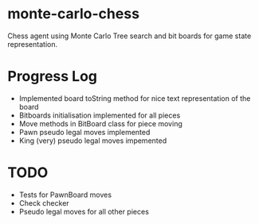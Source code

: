 # monte-carlo-chess
Chess agent using Monte Carlo Tree search and bit boards for game state representation.

# Progress Log
- Implemented board toString method for nice text representation of the board
- Bitboards initialisation implemented for all pieces
- Move methods in BitBoard class for piece moving
- Pawn pseudo legal moves implemented
- King (very) pseudo legal moves impemented

# TODO
- Tests for PawnBoard moves
- Check checker
- Pseudo legal moves for all other pieces
